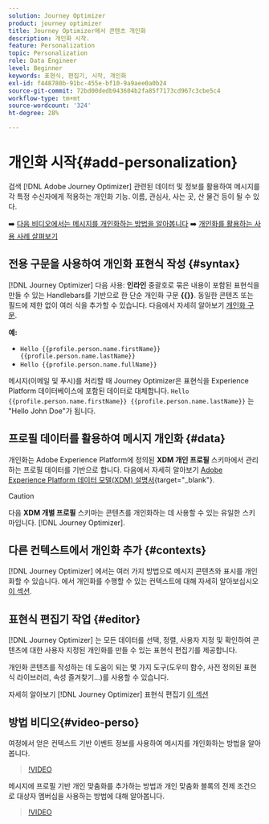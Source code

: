```yaml
---
solution: Journey Optimizer
product: journey optimizer
title: Journey Optimizer에서 콘텐츠 개인화
description: 개인화 시작.
feature: Personalization
topic: Personalization
role: Data Engineer
level: Beginner
keywords: 표현식, 편집기, 시작, 개인화
exl-id: f448780b-91bc-455e-bf10-9a9aee0a0b24
source-git-commit: 72bd00dedb943604b2fa85f7173cd967c3cbe5c4
workflow-type: tm+mt
source-wordcount: '324'
ht-degree: 28%

---
```


# 개인화 시작{#add-personalization}

검색 [!DNL Adobe Journey Optimizer] 관련된 데이터 및 정보를 활용하여 메시지를 각 특정 수신자에게 적용하는 개인화 기능. 이름, 관심사, 사는 곳, 산 물건 등이 될 수 있다.

➡️ [다음 비디오에서는 메시지를 개인화하는 방법을 알아봅니다](#video-perso)
➡️ [개인화를 활용하는 사용 사례 살펴보기](personalization-use-case.md)

## 전용 구문을 사용하여 개인화 표현식 작성 {#syntax}

[!DNL Journey Optimizer] 다음 사용: **인라인** 중괄호로 묶은 내용이 포함된 표현식을 만들 수 있는 Handlebars를 기반으로 한 단순 개인화 구문 **{{}}**. 동일한 콘텐츠 또는 필드에 제한 없이 여러 식을 추가할 수 있습니다. 다음에서 자세히 알아보기 [개인화 구문](personalization-syntax.md).

**예:**

* `Hello {{profile.person.name.firstName}} {{profile.person.name.lastName}}`
* `Hello {{profile.person.name.fullName}}`

메시지(이메일 및 푸시)를 처리할 때 Journey Optimizer은 표현식을 Experience Platform 데이터베이스에 포함된 데이터로 대체합니다.  `Hello {{profile.person.name.firstName}} {{profile.person.name.lastName}}` 는 &quot;Hello John Doe&quot;가 됩니다.

## 프로필 데이터를 활용하여 메시지 개인화 {#data}

개인화는 Adobe Experience Platform에 정의된 **XDM 개인 프로필** 스키마에서 관리하는 프로필 데이터를 기반으로 합니다. 다음에서 자세히 알아보기 [Adobe Experience Platform 데이터 모델(XDM) 설명서](https://experienceleague.adobe.com/docs/experience-platform/xdm/home.html?lang=ko){target="_blank"}.

>[!CAUTION]
>다음 **XDM 개별 프로필** 스키마는 콘텐츠를 개인화하는 데 사용할 수 있는 유일한 스키마입니다. [!DNL Journey Optimizer].

## 다른 컨텍스트에서 개인화 추가 {#contexts}

[!DNL Journey Optimizer] 에서는 여러 가지 방법으로 메시지 콘텐츠와 표시를 개인화할 수 있습니다. 에서 개인화를 수행할 수 있는 컨텍스트에 대해 자세히 알아보십시오 [이 섹션](personalization-contexts.md).

## 표현식 편집기 작업 {#editor}

[!DNL Journey Optimizer] 는 모든 데이터를 선택, 정렬, 사용자 지정 및 확인하여 콘텐츠에 대한 사용자 지정된 개인화를 만들 수 있는 표현식 편집기를 제공합니다.

개인화 콘텐츠를 작성하는 데 도움이 되는 몇 가지 도구(도우미 함수, 사전 정의된 표현식 라이브러리, 속성 즐겨찾기...)를 사용할 수 있습니다.

자세히 알아보기 [!DNL Journey Optimizer] 표현식 편집기 [이 섹션](personalization-build-expressions.md)

## 방법 비디오{#video-perso}

여정에서 얻은 컨텍스트 기반 이벤트 정보를 사용하여 메시지를 개인화하는 방법을 알아봅니다.

>[!VIDEO](https://video.tv.adobe.com/v/334165?quality=12)

메시지에 프로필 기반 개인 맞춤화를 추가하는 방법과 개인 맞춤화 블록의 전제 조건으로 대상자 멤버십을 사용하는 방법에 대해 알아봅니다.

>[!VIDEO](https://video.tv.adobe.com/v/334078?quality=12)
